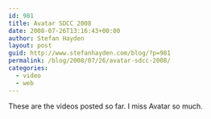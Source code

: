 ```yaml
---
id: 981
title: Avatar SDCC 2008
date: 2008-07-26T13:16:43+00:00
author: Stefan Hayden
layout: post
guid: http://www.stefanhayden.com/blog/?p=981
permalink: /blog/2008/07/26/avatar-sdcc-2008/
categories:
  - video
  - web
---
```

These are the videos posted so far. I miss Avatar so much.

<object width="425" height="344"><param name="movie" value="http://www.youtube.com/v/sLI1AvPjUeQ&hl=en&fs=1"></param><param name="wmode" value="transparent"></param><param name="allowFullScreen" value="true"></param><embed src="http://www.youtube.com/v/sLI1AvPjUeQ&hl=en&fs=1" type="application/x-shockwave-flash" allowfullscreen="true" wmode="transparent" width="425" height="344"></embed></object>

<object width="425" height="344"><param name="movie" value="http://www.youtube.com/v/LXJ2IVLGcbo&hl=en&fs=1"></param><param name="allowFullScreen" value="true"></param><embed src="http://www.youtube.com/v/LXJ2IVLGcbo&hl=en&fs=1" type="application/x-shockwave-flash" allowfullscreen="true" width="425" height="344"></embed></object>